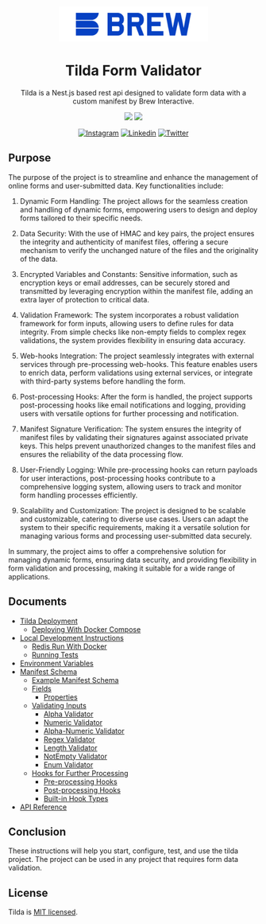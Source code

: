 <p  align="center">
<a  href="http://brewww.com/"  target="_blank"><img  src="https://github.com/BrewInteractive/authentication-service-nestjs/blob/main/Brew-Logo-Small.png?raw=true"  width="300"  alt="Brew Logo"  /></a>
</p>

<h1  align="center">Tilda Form Validator</h1>

<p align="center">Tilda is a Nest.js based rest api designed to validate form data with a custom manifest by Brew Interactive. </p>
<p align="center">
<a href="https://sonarcloud.io/summary/overall?id=BrewInteractive_tilda" target="_blank"><img src="https://sonarcloud.io/api/project_badges/measure?project=BrewInteractive_tilda&metric=alert_status"/></a>
<a href="https://sonarcloud.io/summary/overall?id=BrewInteractive_tilda" target="_blank"><img src="https://sonarcloud.io/api/project_badges/measure?project=BrewInteractive_tilda&metric=coverage"/></a>
</p>
<p align="center">  
<a href="https://www.instagram.com/brew_interactive/" target="_blank"><img src="https://img.shields.io/badge/Instagram-E4405F?style=for-the-badge&logo=instagram&logoColor=white" alt="Instagram" /></a>
<a href="https://www.linkedin.com/company/brew-interactive/" target="_blank"><img src="https://img.shields.io/badge/LinkedIn-0077B5?style=for-the-badge&logo=linkedin&logoColor=white" alt="Linkedin" /></a>
<a href="https://twitter.com/BrewInteractive" target="_blank"><img src="https://img.shields.io/badge/Twitter-1DA1F2?style=for-the-badge&logo=twitter&logoColor=white" alt="Twitter" /></a>
</p>

## Purpose
The purpose of the project is to streamline and enhance the management of online forms and user-submitted data. Key functionalities include:

1. Dynamic Form Handling: The project allows for the seamless creation and handling of dynamic forms, empowering users to design and deploy forms tailored to their specific needs.

2. Data Security: With the use of HMAC and key pairs, the project ensures the integrity and authenticity of manifest files, offering a secure mechanism to verify the unchanged nature of the files and the originality of the data.

3. Encrypted Variables and Constants: Sensitive information, such as encryption keys or email addresses, can be securely stored and transmitted by leveraging encryption within the manifest file, adding an extra layer of protection to critical data.

4. Validation Framework: The system incorporates a robust validation framework for form inputs, allowing users to define rules for data integrity. From simple checks like non-empty fields to complex regex validations, the system provides flexibility in ensuring data accuracy.

5. Web-hooks Integration: The project seamlessly integrates with external services through pre-processing web-hooks. This feature enables users to enrich data, perform validations using external services, or integrate with third-party systems before handling the form.

6. Post-processing Hooks: After the form is handled, the project supports post-processing hooks like email notifications and logging, providing users with versatile options for further processing and notification.

7. Manifest Signature Verification: The system ensures the integrity of manifest files by validating their signatures against associated private keys. This helps prevent unauthorized changes to the manifest files and ensures the reliability of the data processing flow.

8. User-Friendly Logging: While pre-processing hooks can return payloads for user interactions, post-processing hooks contribute to a comprehensive logging system, allowing users to track and monitor form handling processes efficiently.

9. Scalability and Customization: The project is designed to be scalable and customizable, catering to diverse use cases. Users can adapt the system to their specific requirements, making it a versatile solution for managing various forms and processing user-submitted data securely.

In summary, the project aims to offer a comprehensive solution for managing dynamic forms, ensuring data security, and providing flexibility in form validation and processing, making it suitable for a wide range of applications.

## Documents

- [Tilda Deployment](https://github.com/BrewInteractive/tilda/blob/main/docs/deploy.md)
  - [Deploying With Docker Compose](https://github.com/BrewInteractive/tilda/blob/main/docs/deploy.md#deploying-with-docker-compose)
- [Local Development Instructions](https://github.com/BrewInteractive/tilda/blob/main/docs/local_development.md)
  - [Redis Run With Docker](https://github.com/BrewInteractive/tilda/blob/main/docs/local_development.md#redis-run-with-docker)
  - [Running Tests](https://github.com/BrewInteractive/tilda/blob/main/docs/local_development.md#running-tests)
- [Environment Variables](https://github.com/BrewInteractive/tilda/blob/main/docs/environment_variables.md)
- [Manifest Schema](https://github.com/BrewInteractive/tilda/blob/main/docs/manifest_schema.md)
  - [Example Manifest Schema](https://github.com/BrewInteractive/tilda/blob/main/docs/manifest_schema.md#example-manifest-schema)
  - [Fields](https://github.com/BrewInteractive/tilda/blob/main/docs/manifest_schema.md#fields)
    - [Properties](https://github.com/BrewInteractive/tilda/blob/main/docs/manifest_schema.md#properties)
  - [Validating Inputs](https://github.com/BrewInteractive/tilda/blob/main/docs/manifest_schema.md#validating-inputs)
    - [Alpha Validator](https://github.com/BrewInteractive/tilda/blob/main/docs/manifest_schema.md#alpha-validator)
    - [Numeric Validator](https://github.com/BrewInteractive/tilda/blob/main/docs/manifest_schema.md#numeric-validator)
    - [Alpha-Numeric Validator](https://github.com/BrewInteractive/tilda/blob/main/docs/manifest_schema.md#alpha-numeric-validator)
    - [Regex Validator](https://github.com/BrewInteractive/tilda/blob/main/docs/manifest_schema.md#regex-validator)
    - [Length Validator](https://github.com/BrewInteractive/tilda/blob/main/docs/manifest_schema.md#length-validator)
    - [NotEmpty Validator](https://github.com/BrewInteractive/tilda/blob/main/docs/manifest_schema.md#notempty-validator)
    - [Enum Validator](https://github.com/BrewInteractive/tilda/blob/main/docs/manifest_schema.md#enum-validator)
  - [Hooks for Further Processing](https://github.com/BrewInteractive/tilda/blob/main/docs/manifest_schema.md#hooks-for-further-processing)
    - [Pre-processing Hooks](https://github.com/BrewInteractive/tilda/blob/main/docs/manifest_schema.md#pre-processing-hooks)
    - [Post-processing Hooks](https://github.com/BrewInteractive/tilda/blob/main/docs/manifest_schema.md#post-processing-hooks)
    - [Built-in Hook Types](https://github.com/BrewInteractive/tilda/blob/main/docs/manifest_schema.md#build-in-hook-types)
- [API Reference](https://github.com/BrewInteractive/tilda/blob/main/docs/api_reference.md)

## Conclusion

These instructions will help you start, configure, test, and use the tilda project. The project can be used in any project that requires form data validation.

## License

Tilda is [MIT licensed](LICENSE).

